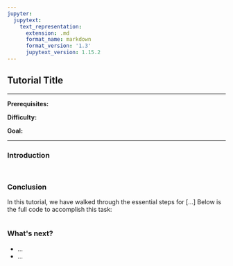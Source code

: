 ```yaml
---
jupyter:
  jupytext:
    text_representation:
      extension: .md
      format_name: markdown
      format_version: '1.3'
      jupytext_version: 1.15.2
---
```


## Tutorial Title

---

**Prerequisites:**

**Difficulty:** 

**Goal:**

---

### Introduction


```python tags=["remove-output"] vscode={"languageId": "plaintext"}

```

```python tags=["remove-cell"] vscode={"languageId": "plaintext"}

```

### Conclusion
In this tutorial, we have walked through the essential steps for [...] Below is the full code to accomplish this task:

```python tags=["skip-execution"] vscode={"languageId": "plaintext"}

```

### What's next?

- ...
- ...

